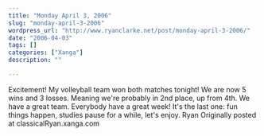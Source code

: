 ```yaml
---
title: "Monday April 3, 2006"
slug: "monday-april-3-2006"
wordpress_url: "http://www.ryanclarke.net/post/monday-april-3-2006/"
date: "2006-04-03"
tags: []
categories: ["Xanga"]
description: ""

---
```


Excitement! My volleyball team won both matches tonight! We are now 5 wins and 3 losses. Meaning we're probably in 2nd place, up from 4th. We have a great team.
Everybody have a great week! It's the last one: fun things happen, studies pause for a while, let's enjoy.
Ryan
Originally posted at classicalRyan.xanga.com
